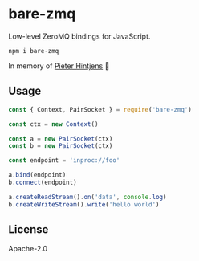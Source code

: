 # bare-zmq

Low-level ZeroMQ bindings for JavaScript.

```
npm i bare-zmq
```

In memory of [Pieter Hintjens](https://en.wikipedia.org/wiki/Pieter_Hintjens) :rose:

## Usage

```js
const { Context, PairSocket } = require('bare-zmq')

const ctx = new Context()

const a = new PairSocket(ctx)
const b = new PairSocket(ctx)

const endpoint = 'inproc://foo'

a.bind(endpoint)
b.connect(endpoint)

a.createReadStream().on('data', console.log)
b.createWriteStream().write('hello world')
```

## License

Apache-2.0
